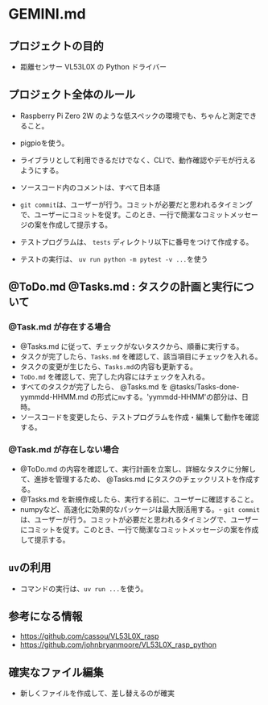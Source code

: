# GEMINI.md

## プロジェクトの目的

- 距離センサー VL53L0X の Python ドライバー

## プロジェクト全体のルール

- Raspberry Pi Zero 2W のような低スペックの環境でも、ちゃんと測定できること。
- pigpioを使う。
- ライブラリとして利用できるだけでなく、CLIで、動作確認やデモが行えるようにする。

- ソースコード内のコメントは、すべて日本語

- `git commit`は、ユーザーが行う。コミットが必要だと思われるタイミングで、ユーザーにコミットを促す。このとき、一行で簡潔なコミットメッセージの案を作成して提示する。

- テストプログラムは、 `tests` ディレクトリ以下に番号をつけて作成する。
- テストの実行は、 `uv run python -m pytest -v ...`を使う


## @ToDo.md @Tasks.md : タスクの計画と実行について
 
### @Task.md が存在する場合

- @Tasks.md に従って、チェックがないタスクから、順番に実行する。
- タスクが完了したら、`Tasks.md` を確認して、該当項目にチェックを入れる。
- タスクの変更が生じたら、`Tasks.md`の内容も更新する。
- `ToDo.md` を確認して、完了した内容にはチェックを入れる。
- すべてのタスクが完了したら、 @Tasks.md を @tasks/Tasks-done-yymmdd-HHMM.md の形式に`mv`する。'yymmdd-HHMM'の部分は、日時。
- ソースコードを変更したら、テストプログラムを作成・編集して動作を確認する。


### @Task.md が存在しない場合

- @ToDo.md の内容を確認して、実行計画を立案し、詳細なタスクに分解して、進捗を管理するため、 @Tasks.md にタスクのチェックリストを作成する。
- @Tasks.md を新規作成したら、実行する前に、ユーザーに確認すること。
- numpyなど、高速化に効果的なパッケージは最大限活用する。- `git commit`は、ユーザーが行う。コミットが必要だと思われるタイミングで、ユーザーにコミットを促す。このとき、一行で簡潔なコミットメッセージの案を作成して提示する。


## `uv`の利用

- コマンドの実行は、`uv run ...`を使う。


## 参考になる情報

- https://github.com/cassou/VL53L0X_rasp
- https://github.com/johnbryanmoore/VL53L0X_rasp_python

## 確実なファイル編集

- 新しくファイルを作成して、差し替えるのが確実

